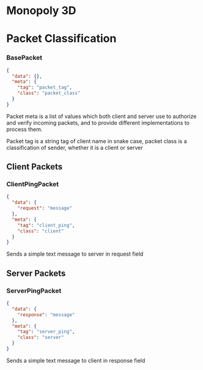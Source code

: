 # Monopoly 3D

# Packet Classification

### BasePacket

```json
{
  "data": {},
  "meta": {
    "tag": "packet_tag",
    "class": "packet_class"
  }
}
```

Packet meta is a list of values which both client and server use to authorize and verify incoming packets, and to provide different implementations to process them.

Packet tag is a string tag of client name in snake case, packet class is a classification of sender, whether it is a client or server

## Client Packets

### ClientPingPacket

```json
{
  "data": {
    "request": "message"
  },
  "meta": {
    "tag": "client_ping",
    "class": "client"
  }
}
```

Sends a simple text message to server in request field

## Server Packets

### ServerPingPacket

```json
{
  "data": {
    "response": "message"
  },
  "meta": {
    "tag": "server_ping",
    "class": "server"
  }
}
```

Sends a simple text message to client in response field
